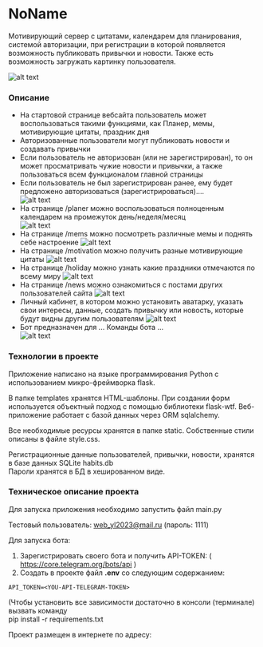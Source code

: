 # NoName #
Мотивирующий сервер с цитатами, календарем для планирования, системой авторизации, при регистрации в которой появляется возможность публиковать привычки и новости. Также есть возможность загружать картинку пользователя.


![alt text](static/screens/main_window.png)
 

### Описание ### 
* На стартовой странице вебсайта пользователь может воспользоваться такими функциями, как Планер, мемы, мотивирующие цитаты, праздник дня
* Авторизованные пользователи могут публиковать новости и создавать привычки
* Если пользователь не авторизован (или не зарегистрирован), то он может просматривать чужие новости и привычки, а также пользоваться всем функционалом главной страницы
* Если пользователь не был зарегистрирован ранее, ему будет предложено авторизоваться (зарегистрироваться)....   
![alt text](static/screens/login.png)
* На странице /planer можно воспользоваться полноценным календарем на промежуток день/неделя/месяц  
![alt text](static/screens/planer.png)
* На странице /mems можно посмотреть различные мемы и поднять себе настроение 
![alt text](static/screens/mems.png)
* На странице /motivation можно получить разные мотивирующие цитаты 
![alt text](static/screens/motivation.png)
* На странице /holiday можно узнать какие праздники отмечаются по всему миру
![alt text](static/screens/holiday.png)
* На странице /news можно ознакомиться с постами других пользователей сайта
![alt text](static/screens/news.png)
* Личный кабинет, в котором можно установить аватарку, указать свои интересы, данные, создать привычку или новость, которые будут видны другим пользователям
![alt text](static/screens/office.png)
* Бот предназначен для ...  Команды бота ...  
![alt text](screens/bot.png) 

 

### Технологии в проекте ###

Приложение написано на языке программирования Python c использованием микро-фреймворка flask. 

В папке templates хранятся HTML-шаблоны. 
При создании форм используется объектный подход с помощью библиотеки flask-wtf.
Веб-приложение работает с базой данных через ORM sqlalchemy.

Все необходимые ресурсы хранятся в папке static. Собственные стили описаны в файле style.css.

Регистрационные данные пользователей, привычки, новости, хранятся в базе данных SQLite habits.db   
Пароли хранятся в БД в хешированном виде. 

### Техническое описание проекта ###
Для запуска приложения необходимо запустить файл main.py  

Тестовый пользователь: web_yl2023@mail.ru (пароль: 1111) 

Для запуска бота: 
1. Зарегистрировать своего бота и получить API-TOKEN: ( https://core.telegram.org/bots/api )
2. Создать в проекте файл **.env** со следующим содержанием:

```
API_TOKEN=<YOU-API-TELEGRAM-TOKEN>
```

(Чтобы установить все зависимости 
достаточно в консоли (терминале) вызвать команду  
pip install -r requirements.txt

Проект размещен в интернете по адресу: 
